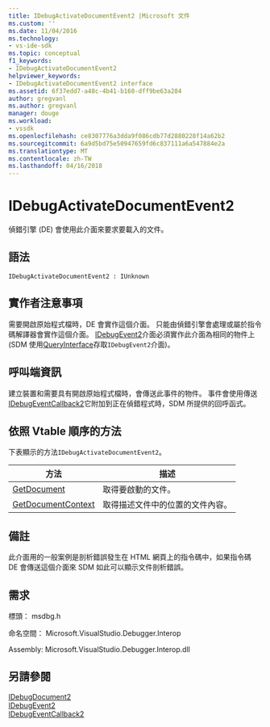```yaml
---
title: IDebugActivateDocumentEvent2 |Microsoft 文件
ms.custom: ''
ms.date: 11/04/2016
ms.technology:
- vs-ide-sdk
ms.topic: conceptual
f1_keywords:
- IDebugActivateDocumentEvent2
helpviewer_keywords:
- IDebugActivateDocumentEvent2 interface
ms.assetid: 6f37edd7-a48c-4b41-b160-dff9be63a284
author: gregvanl
ms.author: gregvanl
manager: douge
ms.workload:
- vssdk
ms.openlocfilehash: ce8307776a3dda9f086cdb77d2880228f14a62b2
ms.sourcegitcommit: 6a9d5bd75e50947659fd6c837111a6a547884e2a
ms.translationtype: MT
ms.contentlocale: zh-TW
ms.lasthandoff: 04/16/2018
---
```

# <a name="idebugactivatedocumentevent2"></a>IDebugActivateDocumentEvent2
偵錯引擎 (DE) 會使用此介面來要求要載入的文件。  
  
## <a name="syntax"></a>語法  
  
```  
IDebugActivateDocumentEvent2 : IUnknown  
```  
  
## <a name="notes-for-implementers"></a>實作者注意事項  
 需要開啟原始程式檔時，DE 會實作這個介面。 只能由偵錯引擎會處理或屬於指令碼解譯器會實作這個介面。 [IDebugEvent2](../../../extensibility/debugger/reference/idebugevent2.md)介面必須實作此介面為相同的物件上 (SDM 使用[QueryInterface](/cpp/atl/queryinterface)存取`IDebugEvent2`介面)。  
  
## <a name="notes-for-callers"></a>呼叫端資訊  
 建立裝置和需要具有開啟原始程式檔時，會傳送此事件的物件。 事件會使用傳送[IDebugEventCallback2](../../../extensibility/debugger/reference/idebugeventcallback2.md)它附加到正在偵錯程式時，SDM 所提供的回呼函式。  
  
## <a name="methods-in-vtable-order"></a>依照 Vtable 順序的方法  
 下表顯示的方法`IDebugActivateDocumentEvent2`。  
  
|方法|描述|  
|-------------|-----------------|  
|[GetDocument](../../../extensibility/debugger/reference/idebugactivatedocumentevent2-getdocument.md)|取得要啟動的文件。|  
|[GetDocumentContext](../../../extensibility/debugger/reference/idebugactivatedocumentevent2-getdocumentcontext.md)|取得描述文件中的位置的文件內容。|  
  
## <a name="remarks"></a>備註  
 此介面用的一般案例是剖析錯誤發生在 HTML 網頁上的指令碼中，如果指令碼 DE 會傳送這個介面來 SDM 如此可以顯示文件剖析錯誤。  
  
## <a name="requirements"></a>需求  
 標頭： msdbg.h  
  
 命名空間： Microsoft.VisualStudio.Debugger.Interop  
  
 Assembly: Microsoft.VisualStudio.Debugger.Interop.dll  
  
## <a name="see-also"></a>另請參閱  
 [IDebugDocument2](../../../extensibility/debugger/reference/idebugdocument2.md)   
 [IDebugEvent2](../../../extensibility/debugger/reference/idebugevent2.md)   
 [IDebugEventCallback2](../../../extensibility/debugger/reference/idebugeventcallback2.md)